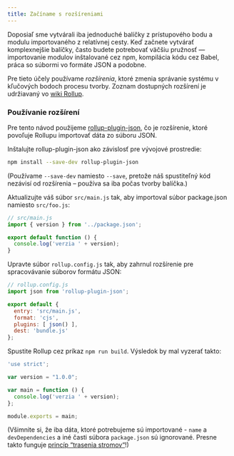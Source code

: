```yaml
---
title: Začíname s rozšíreniami
---
```


Doposiaľ sme vytvárali iba jednoduché balíčky z prístupového bodu a modulu importovaného z relatívnej cesty. Keď začnete vytvárať komplexnejšie balíčky, často budete potrebovať väčšiu pružnosť — importovanie modulov inštalované cez npm, kompilácia kódu cez Babel, práca so súbormi vo formáte JSON a podobne.

Pre tieto účely používame *rozšírenia*, ktoré zmenia správanie systému v kľučových bodoch procesu tvorby. Zoznam dostupných rozšírení je udržiavaný vo [wiki Rollup](https://github.com/rollup/rollup/wiki/Plugins).

### Používanie rozšírení

Pre tento návod použijeme [rollup-plugin-json](https://github.com/rollup/rollup-plugin-json), čo je rozšírenie, ktoré povoľuje Rollupu importovať dáta zo súboru JSON.

Inštalujte rollup-plugin-json ako závislosť pre vývojové prostredie:

```bash
npm install --save-dev rollup-plugin-json
```

(Používame `--save-dev` namiesto `--save`, pretože náš spustiteľný kód nezávisí od rozšírenia – používa sa iba počas tvorby balíčka.)

Aktualizujte váš súbor `src/main.js` tak, aby importoval súbor package.json namiesto `src/foo.js`:

```js
// src/main.js
import { version } from '../package.json';

export default function () {
  console.log('verzia ' + version);
}
```

Upravte súbor `rollup.config.js` tak, aby zahrnul rozšírenie pre spracovávanie súborov formátu JSON:

```js
// rollup.config.js
import json from 'rollup-plugin-json';

export default {
  entry: 'src/main.js',
  format: 'cjs',
  plugins: [ json() ],
  dest: 'bundle.js'
};
```

Spustite Rollup cez príkaz `npm run build`. Výsledok by mal vyzerať takto:

```js
'use strict';

var version = "1.0.0";

var main = function () {
  console.log('verzia ' + version);
};

module.exports = main;
```

(Všimnite si, že iba dáta, ktoré potrebujeme sú importované - `name` a `devDependencies` a iné časti súbora `package.json` sú ignorované. Presne takto funguje [princíp “trasenia stromov“](#-o-je-princ-p-trasenia-stromov-)!)
